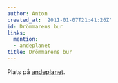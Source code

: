 ```yaml
---
author: Anton
created_at: '2011-01-07T21:41:26Z'
id: Drömmarens bur
links:
  mention:
  - andeplanet
title: Drömmarens bur
---
```


Plats på [andeplanet].

  [andeplanet]: andeplanet
